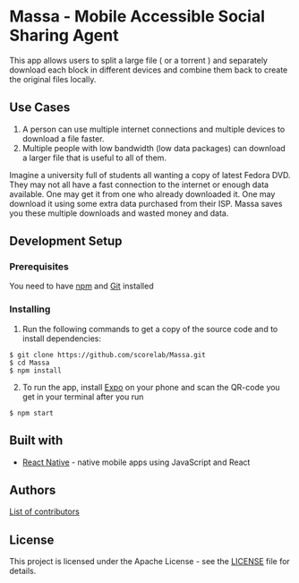 # Massa - Mobile Accessible Social Sharing Agent
This app allows users to split a large file ( or a torrent ) and separately download each block in different devices and combine them back to create the original files locally.

## Use Cases
1) A person can use multiple internet connections and multiple devices to download a file faster.
2) Multiple people with low bandwidth (low data packages) can download a larger file that is useful to all of them.

Imagine a university full of students all wanting a copy of latest Fedora DVD. They may not all have a fast connection to the internet or enough data available. One may get it from one who already downloaded it. One may download it using some extra data purchased from their ISP. Massa saves you these multiple downloads and wasted money and data.

## Development Setup
### Prerequisites
You need to have [npm](https://www.npmjs.com/get-npm) and [Git](https://git-scm.com/) installed

### Installing
1. Run the following commands to get a copy of the source code and to install dependencies:
```
$ git clone https://github.com/scorelab/Massa.git
$ cd Massa
$ npm install
```
2. To run the app, install [Expo](https://expo.io/) on your phone and scan the QR-code you get in your terminal after you run
```
$ npm start
```

## Built with
- [React Native](https://facebook.github.io/react-native/) - native mobile apps using JavaScript and React

## Authors
[List of contributors](CONTRIBUTORS.md)

## License
This project is licensed under the Apache License - see the [LICENSE](LICENSE) file for details.
